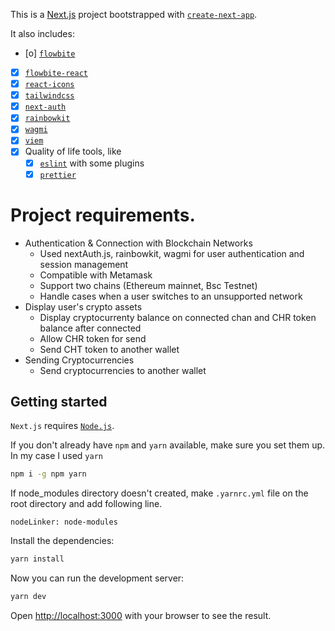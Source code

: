 This is a [Next.js](https://nextjs.org/) project bootstrapped with [`create-next-app`](https://github.com/vercel/next.js/tree/canary/packages/create-next-app).

It also includes:

- [o] [`flowbite`](https://flowbite.com)
- [x] [`flowbite-react`](https://flowbite-react.com)
- [x] [`react-icons`](https://react-icons.github.io/react-icons)
- [x] [`tailwindcss`](https://tailwindcss.com)
- [x] [`next-auth`](https://next-auth.js.org/)
- [x] [`rainbowkit`](https://www.rainbowkit.com/)
- [x] [`wagmi`](https://wagmi.sh/)
- [x] [`viem`](https://viem.sh/)
- [x] Quality of life tools, like
  - [x] [`eslint`](https://eslint.org) with some plugins
  - [x] [`prettier`](https://prettier.io)

# Project requirements.
- Authentication & Connection with Blockchain Networks
  - Used nextAuth.js, rainbowkit, wagmi for  user authentication and session management
  - Compatible with Metamask
  - Support two chains (Ethereum mainnet, Bsc Testnet)
  - Handle cases when a user switches to an unsupported network
- Display user's crypto assets
  - Display cryptocurrenty balance on connected chan and CHR token balance after connected
  - Allow CHR token for send
  - Send CHT token to another wallet
- Sending Cryptocurrencies
  - Send cryptocurrencies to another wallet

## Getting started

`Next.js` requires [`Node.js`](https://nodejs.org).

If you don't already have `npm` and `yarn` available, make sure you set them up. In my case I used `yarn`

```bash
npm i -g npm yarn
```
If node_modules directory doesn't created, make `.yarnrc.yml` file on the root directory and add following line.

```bach
nodeLinker: node-modules
```

Install the dependencies:

```bash
yarn install
```

Now you can run the development server:

```bash
yarn dev
```

Open [http://localhost:3000](http://localhost:3000) with your browser to see the result.
